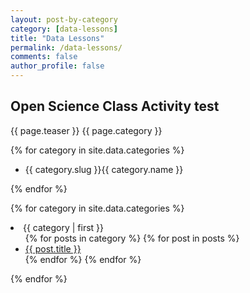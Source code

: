 ```yaml
---
layout: post-by-category
category: [data-lessons]
title: "Data Lessons"
permalink: /data-lessons/
comments: false
author_profile: false
---
```


## Open Science Class Activity test

  {{ page.teaser }}
 {{ page.category }}


  {% for category in site.data.categories %}

  - {{ category.slug }}{{ category.name }}

  {% endfor %}



  {% for category in site.data.categories %}
  <li><a name="{{ category | first }}">{{ category | first }}</a>
    <ul>
    {% for posts in category %}
      {% for post in posts %}
        <li><a href="{{ post.url }}">{{ post.title }}</a></li>
      {% endfor %}
    {% endfor %}
    </ul>
  </li>
{% endfor %}
